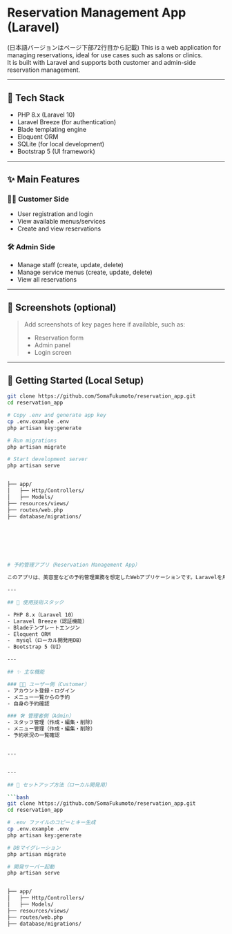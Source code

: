 # Reservation Management App (Laravel)
(日本語バージョンはページ下部72行目から記載)
This is a web application for managing reservations, ideal for use cases such as salons or clinics.  
It is built with Laravel and supports both customer and admin-side reservation management.

---

## 🔧 Tech Stack

- PHP 8.x (Laravel 10)
- Laravel Breeze (for authentication)
- Blade templating engine
- Eloquent ORM
- SQLite (for local development)
- Bootstrap 5 (UI framework)

---

## ✨ Main Features

### 🧑‍💻 Customer Side
- User registration and login
- View available menus/services
- Create and view reservations

### 🛠 Admin Side
- Manage staff (create, update, delete)
- Manage service menus (create, update, delete)
- View all reservations

---

## 📸 Screenshots (optional)

> Add screenshots of key pages here if available, such as:
> - Reservation form
> - Admin panel
> - Login screen

---

## 🚀 Getting Started (Local Setup)

```bash
git clone https://github.com/SomaFukumoto/reservation_app.git
cd reservation_app

# Copy .env and generate app key
cp .env.example .env
php artisan key:generate

# Run migrations
php artisan migrate

# Start development server
php artisan serve


├── app/
│   ├── Http/Controllers/
│   ├── Models/
├── resources/views/
├── routes/web.php
├── database/migrations/







# 予約管理アプリ（Reservation Management App）

このアプリは、美容室などの予約管理業務を想定したWebアプリケーションです。Laravelを用いて開発しており、管理者とユーザーの双方での予約管理が可能です。

---

## 🔧 使用技術スタック

- PHP 8.x（Laravel 10）
- Laravel Breeze（認証機能）
- Bladeテンプレートエンジン
- Eloquent ORM
-  mysql（ローカル開発用DB）
- Bootstrap 5（UI）

---

## ✨ 主な機能

### 🧑‍💻 ユーザー側（Customer）
- アカウント登録・ログイン
- メニュー一覧からの予約
- 自身の予約確認

### 🛠 管理者側（Admin）
- スタッフ管理（作成・編集・削除）
- メニュー管理（作成・編集・削除）
- 予約状況の一覧確認


---


---

## 🚀 セットアップ方法（ローカル開発用）

```bash
git clone https://github.com/SomaFukumoto/reservation_app.git
cd reservation_app

# .env ファイルのコピーとキー生成
cp .env.example .env
php artisan key:generate

# DBマイグレーション
php artisan migrate

# 開発サーバー起動
php artisan serve


├── app/
│   ├── Http/Controllers/
│   ├── Models/
├── resources/views/
├── routes/web.php
├── database/migrations/






